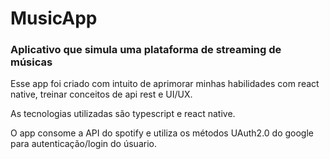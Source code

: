 # MusicApp

### Aplicativo que simula uma plataforma de streaming de músicas

Esse app foi criado com intuito de aprimorar minhas habilidades com react native, treinar conceitos de api rest e UI/UX.

As tecnologias utilizadas são typescript e react native.

O app consome a API do spotify e utiliza os métodos UAuth2.0 do google para autenticação/login do úsuario.

